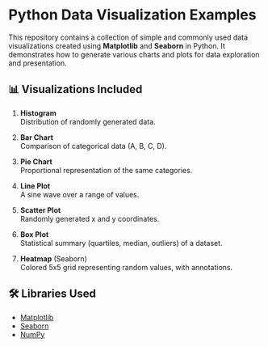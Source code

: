 # Python Data Visualization Examples

This repository contains a collection of simple and commonly used data visualizations created using **Matplotlib** and **Seaborn** in Python. It demonstrates how to generate various charts and plots for data exploration and presentation.

## 📊 Visualizations Included

1. **Histogram**  
   Distribution of randomly generated data.

2. **Bar Chart**  
   Comparison of categorical data (A, B, C, D).

3. **Pie Chart**  
   Proportional representation of the same categories.

4. **Line Plot**  
   A sine wave over a range of values.

5. **Scatter Plot**  
   Randomly generated x and y coordinates.

6. **Box Plot**  
   Statistical summary (quartiles, median, outliers) of a dataset.

7. **Heatmap** (Seaborn)  
   Colored 5x5 grid representing random values, with annotations.

## 🛠️ Libraries Used

- [Matplotlib](https://matplotlib.org/)
- [Seaborn](https://seaborn.pydata.org/)
- [NumPy](https://numpy.org/)

 
